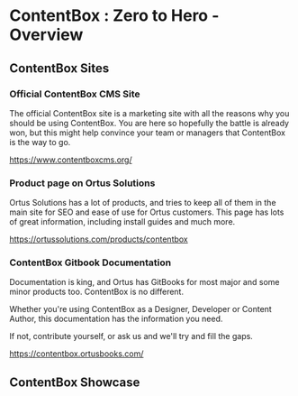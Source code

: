 # ContentBox : Zero to Hero - Overview

## ContentBox Sites

### Official ContentBox CMS Site

The official ContentBox site is a marketing site with all the reasons why you should be using ContentBox. You are here so hopefully the battle is already won, but this might help convince your team or managers that ContentBox is the way to go.

https://www.contentboxcms.org/

### Product page on Ortus Solutions

Ortus Solutions has a lot of products, and tries to keep all of them in the main site for SEO and ease of use for Ortus customers. This page has lots of great information, including install guides and much more.

https://ortussolutions.com/products/contentbox

### ContentBox Gitbook Documentation

Documentation is king, and Ortus has GitBooks for most major and some minor products too. ContentBox is no different.

Whether you're using ContentBox as a Designer, Developer or Content Author, this documentation has the information you need. 

If not, contribute yourself, or ask us and we'll try and fill the gaps.

https://contentbox.ortusbooks.com/

## ContentBox Showcase

